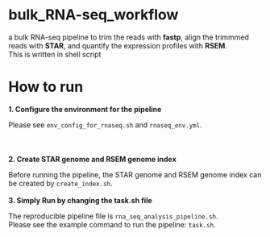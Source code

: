 # bulk_RNA-seq_workflow
a bulk RNA-seq pipeline to trim the reads with __fastp__, align the trimmmed reads with __STAR__, and quantify the expression profiles with __RSEM__.  
This is written in shell script    

# How to run
__1. Configure the environment for the pipeline__
  
Please see `env_config_for_rnaseq.sh` and `rnaseq_env.yml`.  
<br>
<br>    
__2. Create STAR genome and RSEM genome index__  
  
Before running the pipeline, the STAR genome and RSEM genome index can be created by `create_index.sh`.
<br>
<br>
__3. Simply Run by changing the task.sh file__   
  
The reproducible pipeline file is `rna_seq_analysis_pipeline.sh`.  
Please see the example command to run the pipeline: `task.sh`.
  
